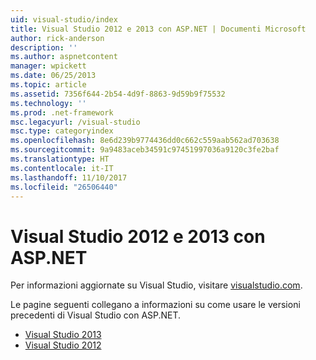 ```yaml
---
uid: visual-studio/index
title: Visual Studio 2012 e 2013 con ASP.NET | Documenti Microsoft
author: rick-anderson
description: ''
ms.author: aspnetcontent
manager: wpickett
ms.date: 06/25/2013
ms.topic: article
ms.assetid: 7356f644-2b54-4d9f-8863-9d59b9f75532
ms.technology: ''
ms.prod: .net-framework
msc.legacyurl: /visual-studio
msc.type: categoryindex
ms.openlocfilehash: 8e6d239b9774436dd0c662c559aab562ad703638
ms.sourcegitcommit: 9a9483aceb34591c97451997036a9120c3fe2baf
ms.translationtype: HT
ms.contentlocale: it-IT
ms.lasthandoff: 11/10/2017
ms.locfileid: "26506440"
---
```

# <a name="visual-studio-2012-and-2013-with-aspnet"></a>Visual Studio 2012 e 2013 con ASP.NET

Per informazioni aggiornate su Visual Studio, visitare [visualstudio.com](https://www.visualstudio.com).

Le pagine seguenti collegano a informazioni su come usare le versioni precedenti di Visual Studio con ASP.NET.

- [Visual Studio 2013](overview/2013/index.md)
- [Visual Studio 2012](overview/2012/index.md)
